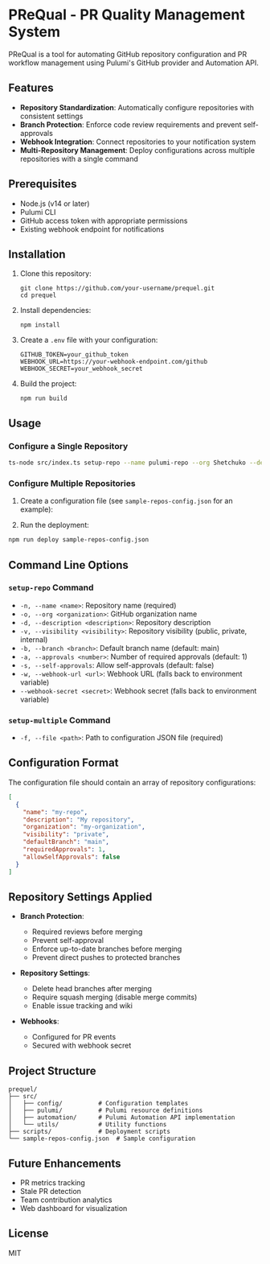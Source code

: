 # PReQual - PR Quality Management System

PReQual is a tool for automating GitHub repository configuration and PR workflow management using Pulumi's GitHub provider and Automation API.

## Features

- **Repository Standardization**: Automatically configure repositories with consistent settings
- **Branch Protection**: Enforce code review requirements and prevent self-approvals
- **Webhook Integration**: Connect repositories to your notification system
- **Multi-Repository Management**: Deploy configurations across multiple repositories with a single command

## Prerequisites

- Node.js (v14 or later)
- Pulumi CLI
- GitHub access token with appropriate permissions
- Existing webhook endpoint for notifications

## Installation

1. Clone this repository:
   ```
   git clone https://github.com/your-username/prequel.git
   cd prequel
   ```

2. Install dependencies:
   ```
   npm install
   ```

3. Create a `.env` file with your configuration:
   ```
   GITHUB_TOKEN=your_github_token
   WEBHOOK_URL=https://your-webhook-endpoint.com/github
   WEBHOOK_SECRET=your_webhook_secret
   ```

4. Build the project:
   ```
   npm run build
   ```

## Usage

### Configure a Single Repository

```bash
ts-node src/index.ts setup-repo --name pulumi-repo --org Shetchuko --description "Repository description" --visibility public --branch main
```

### Configure Multiple Repositories

1. Create a configuration file (see `sample-repos-config.json` for an example):

2. Run the deployment:
```bash
npm run deploy sample-repos-config.json
```

## Command Line Options

### `setup-repo` Command

- `-n, --name <name>`: Repository name (required)
- `-o, --org <organization>`: GitHub organization name
- `-d, --description <description>`: Repository description
- `-v, --visibility <visibility>`: Repository visibility (public, private, internal)
- `-b, --branch <branch>`: Default branch name (default: main)
- `-a, --approvals <number>`: Number of required approvals (default: 1)
- `-s, --self-approvals`: Allow self-approvals (default: false)
- `-w, --webhook-url <url>`: Webhook URL (falls back to environment variable)
- `--webhook-secret <secret>`: Webhook secret (falls back to environment variable)

### `setup-multiple` Command

- `-f, --file <path>`: Path to configuration JSON file (required)

## Configuration Format

The configuration file should contain an array of repository configurations:

```json
[
  {
    "name": "my-repo",
    "description": "My repository",
    "organization": "my-organization",
    "visibility": "private",
    "defaultBranch": "main",
    "requiredApprovals": 1,
    "allowSelfApprovals": false
  }
]
```

## Repository Settings Applied

- **Branch Protection**:
  - Required reviews before merging
  - Prevent self-approval
  - Enforce up-to-date branches before merging
  - Prevent direct pushes to protected branches

- **Repository Settings**:
  - Delete head branches after merging
  - Require squash merging (disable merge commits)
  - Enable issue tracking and wiki

- **Webhooks**:
  - Configured for PR events
  - Secured with webhook secret

## Project Structure

```
prequel/
├── src/
│   ├── config/          # Configuration templates
│   ├── pulumi/          # Pulumi resource definitions
│   ├── automation/      # Pulumi Automation API implementation
│   └── utils/           # Utility functions
├── scripts/             # Deployment scripts
└── sample-repos-config.json  # Sample configuration
```

## Future Enhancements

- PR metrics tracking
- Stale PR detection
- Team contribution analytics
- Web dashboard for visualization

## License

MIT